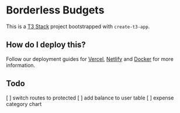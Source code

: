 # Borderless Budgets

This is a [T3 Stack](https://create.t3.gg/) project bootstrapped with `create-t3-app`.

## How do I deploy this?

Follow our deployment guides for [Vercel](https://create.t3.gg/en/deployment/vercel), [Netlify](https://create.t3.gg/en/deployment/netlify) and [Docker](https://create.t3.gg/en/deployment/docker) for more information.

## Todo

[ ] switch routes to protected
[ ] add balance to user table
[ ] expense category chart
